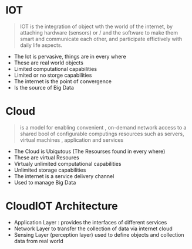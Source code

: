 # IOT 
>  IOT is the integration of object wth the world of the internet, by attaching hardware (sensors) or / and the software to make them smart and communicate each other, and participate effictively with daily life aspects.

- The Iot is pervasive,  things are in every where 
- These are real world objects
- Limited computational capabilities
- Limited or no storge capabilities
- The internet is the point of convergence
- Is the source of Big Data


# Cloud

> is a model for enabling convenient , on-demand network access to a shared bool of configurable computings resources such as servers, virtual machines , application and services

- The Cloud is Ubiqutous (The Resourses found in every where)
- These are virtual Resoures
- Virtualy unlimited computational capabilities
- Unlimited storage capabilities
- The internet is a service delivery channel
- Used to manage Big Data


# CloudIOT Architecture

- Application Layer : provides the interfaces of different services
- Network Layer to transfer the collection of data via internet cloud
- Sensing Layer (perception layer) used to define objects and collection data from real world



